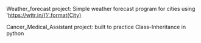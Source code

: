 Weather_forecast project: Simple weather forecast program for cities using  'https://wttr.in/{}'.format(City)






Cancer_Medical_Assistant project: built to practice Class-Inheritance in python
